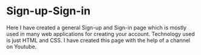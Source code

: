 # Sign-up-Sign-in
Here I have created a general Sign-up and Sign-in page which is mostly used in many web applications for creating your account.
Technology used is just HTML and CSS.
I have created this page with the help of a channel on Youtube.

